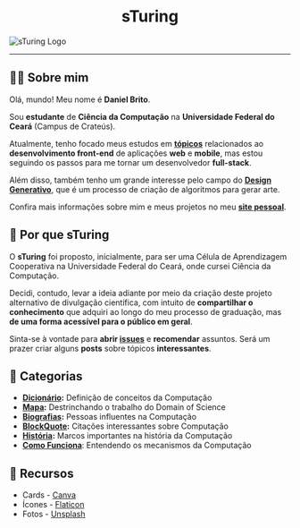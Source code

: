 <h1 align="center"> sTuring</h1>

![sTuring Logo](https://1.bp.blogspot.com/-1k4JVRo7fBI/X3y0XeBGaYI/AAAAAAAAXKM/Ri65yc5zORc27EfwHGdagCy2Qd6wqtBdgCLcBGAsYHQ/s2048/NEW_COVER_001.png)

---

## :man_technologist: Sobre mim

Olá, mundo! Meu nome é **Daniel Brito**.

Sou **estudante** de **Ciência da Computação** na **Universidade Federal do Ceará** (Campus de Crateús).

Atualmente, tenho focado meus estudos em **[tópicos](https://github.com/DanielBrito/self-learning)** relacionados ao **desenvolvimento front-end** de aplicações **web** e **mobile**, mas estou seguindo os passos para me tornar um desenvolvedor **full-stack**.

Além disso, também tenho um grande interesse pelo campo do **[Design Generativo](https://github.com/DanielBrito/generative-design)**, que é um processo de criação de algoritmos para gerar arte.

Confira mais informações sobre mim e meus projetos no meu **[site pessoal](https://danielbrito.github.io/)**.

## :thinking: Por que sTuring

O **sTuring** foi proposto, inicialmente, para ser uma Célula de Aprendizagem Cooperativa na Universidade Federal do Ceará, onde cursei Ciência da Computação. 

Decidi, contudo, levar a ideia adiante por meio da criação deste projeto alternativo de divulgação científica, com intuito de **compartilhar o conhecimento** que adquiri ao longo do meu processo de graduação, mas **de uma forma acessível para o público em geral**.

Sinta-se à vontade para **abrir [issues](https://github.com/DanielBrito/sturing/issues)** e **recomendar** assuntos. Será um prazer criar alguns **posts** sobre tópicos **interessantes**.

## :bookmark: Categorias

- **[Dicionário](https://github.com/DanielBrito/sturing/tree/master/Dicionario):** Definição de conceitos da Computação
- **[Mapa](https://github.com/DanielBrito/sturing/tree/master/Mapa):** Destrinchando o trabalho do Domain of Science
- **[Biografias](https://github.com/DanielBrito/sturing/tree/master/Biografias):** Pessoas influentes na Computação
- **[BlockQuote](https://github.com/DanielBrito/sturing/tree/master/BlockQuote):** Citações interessantes sobre Computação
- **[História](https://github.com/DanielBrito/sturing/tree/master/Historia):** Marcos importantes na história da Computação
- **[Como Funciona](https://github.com/DanielBrito/sturing/tree/master/ComoFunciona)**: Entendendo os mecanismos da Computação

## 🧰 Recursos

- Cards - [Canva](https://www.canva.com/)
- Ícones - [Flaticon](https://www.flaticon.com/)
- Fotos - [Unsplash](https://unsplash.com/)                                
